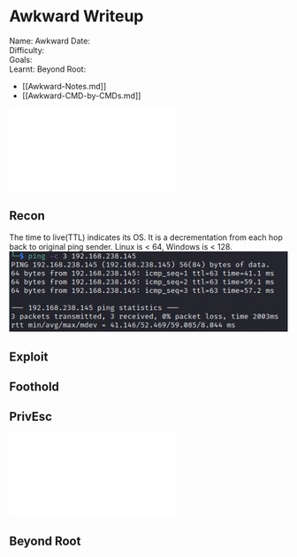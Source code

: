 # Awkward Writeup

Name: Awkward
Date:  
Difficulty:  
Goals:  
Learnt:
Beyond Root:

- [[Awkward-Notes.md]]
- [[Awkward-CMD-by-CMDs.md]]


![](Awkward-map.excalidraw.md)

## Recon

The time to live(TTL) indicates its OS. It is a decrementation from each hop back to original ping sender. Linux is < 64, Windows is < 128.
![ping](OS-ProvingGrounds/Apex/Screenshots/ping.png)
	
## Exploit

## Foothold

## PrivEsc

![](Awkward-map.excalidraw.md)

## Beyond Root


